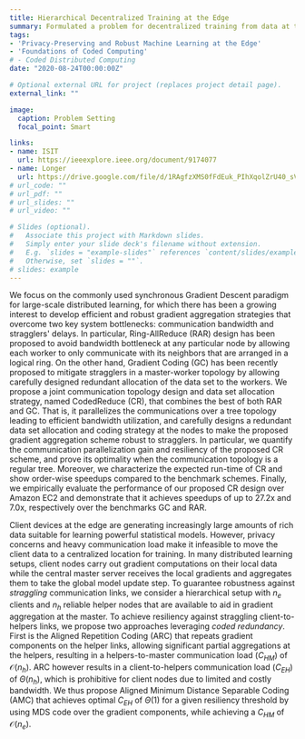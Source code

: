 ```yaml
---
title: Hierarchical Decentralized Training at the Edge
summary: Formulated a problem for decentralized training from data at the edge users, incorporating the challenges of strggling communications and limited communication bandwidth. 
tags:
- 'Privacy-Preserving and Robust Machine Learning at the Edge'
- 'Foundations of Coded Computing'
# - Coded Distributed Computing
date: "2020-08-24T00:00:00Z"

# Optional external URL for project (replaces project detail page).
external_link: ""

image:
  caption: Problem Setting  
  focal_point: Smart

links:
- name: ISIT
  url: https://ieeexplore.ieee.org/document/9174077
- name: Longer
  url: https://drive.google.com/file/d/1RAgfzXMS0fFdEuk_PIhXqolZrU40_sV8/view   
# url_code: ""
# url_pdf: ""
# url_slides: ""
# url_video: ""

# Slides (optional).
#   Associate this project with Markdown slides.
#   Simply enter your slide deck's filename without extension.
#   E.g. `slides = "example-slides"` references `content/slides/example-slides.md`.
#   Otherwise, set `slides = ""`.
# slides: example
---
```


We focus on the commonly used synchronous Gradient Descent paradigm for large-scale distributed learning, for which there has been a growing interest to develop efficient and robust gradient aggregation strategies that overcome two key system bottlenecks: communication bandwidth and stragglers' delays. In particular, Ring-AllReduce (RAR) design has been proposed to avoid bandwidth bottleneck at any particular node by allowing each worker to only communicate with its neighbors that are arranged in a logical ring. On the other hand, Gradient Coding (GC) has been recently proposed to mitigate stragglers in a master-worker topology by allowing carefully designed redundant allocation of the data set to the workers. We propose a joint communication topology design and data set allocation strategy, named CodedReduce (CR), that combines the best of both RAR and GC. That is, it parallelizes the communications over a tree topology leading to efficient bandwidth utilization, and carefully designs a redundant data set allocation and coding strategy at the nodes to make the proposed gradient aggregation scheme robust to stragglers. In particular, we quantify the communication parallelization gain and resiliency of the proposed CR scheme, and prove its optimality when the communication topology is a regular tree. Moreover, we characterize the expected run-time of CR and show order-wise speedups compared to the benchmark schemes. Finally, we empirically evaluate the performance of our proposed CR design over Amazon EC2 and demonstrate that it achieves speedups of up to 27.2x and 7.0x, respectively over the benchmarks GC and RAR.

Client devices at the edge are generating increasingly large amounts of rich data suitable for learning powerful statistical models. However, privacy concerns and heavy communication load make it infeasible to move the client data to a centralized location for training. In many distributed learning setups, client nodes carry out gradient computations on their local data while the central master server receives the local gradients and aggregates them to take the global model update step. To guarantee robustness against *straggling* communication links, we consider a hierarchical setup with $n_e$ clients and $n_h$ reliable helper nodes that are available to aid in gradient aggregation at the master. To achieve resiliency against straggling client-to-helpers links, we propose two approaches leveraging *coded redundancy*. First is the Aligned Repetition Coding (ARC) that repeats gradient components on the helper links, allowing  significant partial aggregations at the helpers, resulting in a helpers-to-master communication load ($C_{HM}$) of $\mathcal{O}(n_h)$. ARC however results in a client-to-helpers communication load ($C_{EH}$) of $\Theta(n_h)$, which is prohibitive for client nodes due to limited and costly bandwidth. We thus propose Aligned Minimum Distance Separable Coding (AMC) that achieves optimal $C_{EH}$ of $\Theta(1)$ for a given resiliency threshold by using MDS code over the gradient components, while achieving a $C_{HM}$ of $\mathcal{O}(n_e)$. 